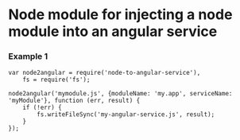 # Node module for injecting a node module into an angular service

### Example 1
    var node2angular = require('node-to-angular-service'),
        fs = require('fs');

    node2angular('mymodule.js', {moduleName: 'my.app', serviceName: 'myModule'}, function (err, result) {
        if (!err) {
            fs.writeFileSync('my-angular-service.js', result);
        }
    });
